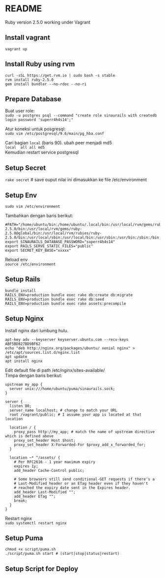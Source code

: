 # README

Ruby version 2.5.0 working under Vagrant

## Install vagrant

`vagrant up`

## Install Ruby using rvm

```
curl -sSL https://get.rvm.io | sudo bash -s stable
rvm install ruby-2.5.0
gem install bundler --no-rdoc --no-ri
```

## Prepare Database

Buat user role:  
`sudo -u postgres psql --command "create role sinaurails with createdb login password 'superr4h4s14';"`

Atur koneksi untuk posgresql:  
`sudo vim /etc/postgresql/9.6/main/pg_hba.conf`

Cari bagian `local` (baris 90). ubah peer menjadi md5  
`local  all all md5`  
Kemudian restart service postgresql

## Setup Secret
`rake secret` # save ouput nilai ini dimasukkan ke file /etc/environment

## Setup Env
`sudo vim /etc/environment`

Tambahkan dengan baris berikut:  
```
#PATH="/home/ubuntu/bin:/home/ubuntu/.local/bin:/usr/local/rvm/gems/ruby-2.5.0/bin:/usr/local/rvm/gems/ruby-2.5.0@global/bin:/usr/local/rvm/rubies/ruby-2.5.0/bin:/usr/local/sbin:/usr/local/bin:/usr/sbin:/usr/bin:/sbin:/bin:/usr/games:/usr/local/games:/snap/bin:/usr/local/rvm/bin"
export SINAURAILS_DATABASE_PASSWORD="superr4h4s14"
export RAILS_SERVE_STATIC_FILES="public"
export SECRET_KEY_BASE="xxxxx"
```

Reload env  
`source /etc/environment`

## Setup Rails
```
bundle install
RAILS_ENV=production bundle exec rake db:create db:migrate
RAILS_ENV=production bundle exec rake db:seed
RAILS_ENV=production bundle exec rake assets:precompile
```

## Setup Nginx
Install nginx dari lumbung hulu.
```
apt-key adv --keyserver keyserver.ubuntu.com --recv-keys ABF5BD827BD9BF62
echo "deb http://nginx.org/packages/ubuntu/ xenial nginx" > /etc/apt/sources.list.d/nginx.list
apt update
apt install nginx
```

Edit default file di path /etc/nginx/sites-available/  
Timpa dengan baris berikut:  
```
upstream my_app {
  server unix:///home/ubuntu/puma/sinaurails.sock;
}

server {
  listen 80;
  server_name localhost; # change to match your URL
  root /vagrant/public; # I assume your app is located at that location

  location / {
    proxy_pass http://my_app; # match the name of upstream directive which is defined above
    proxy_set_header Host $host;
    proxy_set_header X-Forwarded-For $proxy_add_x_forwarded_for;
  }

  location ~* ^/assets/ {
    # Per RFC2616 - 1 year maximum expiry
    expires 1y;
    add_header Cache-Control public;

    # Some browsers still send conditional-GET requests if there's a
    # Last-Modified header or an ETag header even if they haven't
    # reached the expiry date sent in the Expires header.
    add_header Last-Modified "";
    add_header ETag "";
    break;
  }
}
```
Restart nginx  
`sudo systemctl restart nginx`

## Setup Puma
```
chmod +x script/puma.sh
./script/puma.sh start # (start|stop|status|restart)
```

## Setup Script for Deploy
